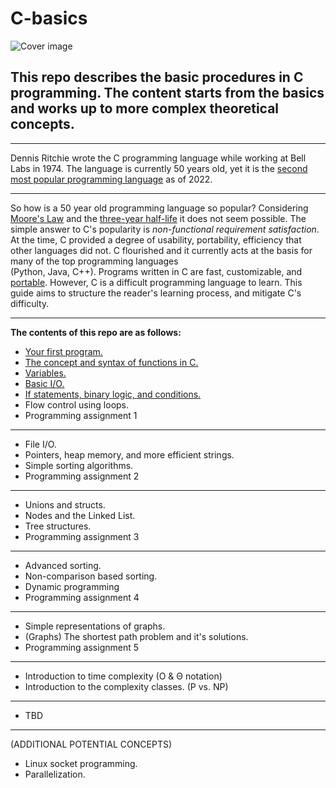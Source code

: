 # C-basics
![Cover image](https://github.com/nac294/C-basics/blob/main/images/cover.png)
## This repo describes the basic procedures in C programming. The content starts from the basics and works up to more complex theoretical concepts.
***
Dennis Ritchie wrote the C programming language while working at Bell Labs in 1974.
The language is currently 50 years old, yet it is the [second most popular programming language](https://statisticsanddata.org/data/the-most-popular-programming-languages-1965-2022-new-update/)
as of 2022.
***
So how is a 50 year old programming language so popular? Considering [Moore's Law](https://www.electrochem.org/moores-law-the-beginnings/) 
and the [three-year half-life](https://spectrum.ieee.org/an-engineering-career-only-a-young-persons-game)
it does not seem possible. The simple answer to C's popularity is *non-functional requirement satisfaction*. At the time, C provided a degree of usability, portability, efficiency that other languages did not. C flourished and it currently acts at the basis for many of the top programming languages   
(Python, Java, C++).
Programs written in C are fast, customizable, and [portable](https://developerexperience.io/articles/software-portability). However, C is a difficult programming language to learn. This guide aims to structure the reader's learning process, and mitigate C's difficulty.


*********************************************************************************************************

**The contents of this repo are as follows:**

- [Your first program.](https://github.com/nac294/C-basics/blob/main/modules/firstProgram.md)
- [The concept and syntax of functions in C.](https://github.com/nac294/C-basics/blob/main/modules/functionSyntax.md)
- [Variables.](https://github.com/nac294/C-basics/blob/main/modules/variables.md)
- [Basic I/O.](https://github.com/nac294/C-basics/blob/main/modules/io.md)
- [If statements, binary logic, and conditions.](https://github.com/nac294/C-basics/blob/main/modules/basicFlowControl.md)  
- Flow control using loops.  
- Programming assignment 1
---------------------------------------------------------------
- File I/O.  
- Pointers, heap memory, and more efficient strings.  
- Simple sorting algorithms.  
- Programming assignment 2
---------------------------------------------------------------
- Unions and structs.  
- Nodes and the Linked List.  
- Tree structures.  
- Programming assignment 3
---------------------------------------------------------------
- Advanced sorting.  
- Non-comparison based sorting.  
- Dynamic programming
- Programming assignment 4
---------------------------------------------------------------
- Simple representations of graphs.  
- (Graphs) The shortest path problem and it's solutions.  
- Programming assignment 5
---------------------------------------------------------------
- Introduction to time complexity (O & Θ notation)   
- Introduction to the complexity classes. (P vs. NP)  
---------------------------------------------------------------
- TBD  
*********************************************************************************************************
(ADDITIONAL POTENTIAL CONCEPTS)

- Linux socket programming.  
- Parallelization.

